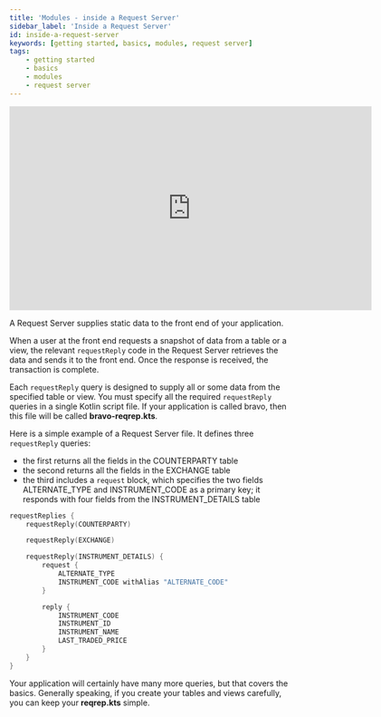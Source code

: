 ```yaml
---
title: 'Modules - inside a Request Server'
sidebar_label: 'Inside a Request Server'
id: inside-a-request-server
keywords: [getting started, basics, modules, request server]
tags:
    - getting started
    - basics
    - modules
    - request server
---
```


<iframe src="https://player.vimeo.com/video/792592165?h=18cdb5adf0&amp;badge=0&amp;autopause=0&amp;player_id=0&amp" width="640" height="360" frameborder="0" allow="autoplay; fullscreen; picture-in-picture" allowfullscreen></iframe>


A Request Server supplies static data to the front end of your application.

When a user at the front end requests a snapshot of data from a table or a view, the relevant `requestReply` code in the Request Server retrieves the data and sends it to the front end. Once the response is received, the transaction is complete.

Each `requestReply` query is designed to supply all or some data from the specified table or view. You must specify all the required `requestReply` queries in a single Kotlin script file. If your application is called bravo, then this file will be called **bravo-reqrep.kts**. 

Here is a simple example of a Request Server file. It defines three `requestReply` queries:

- the first returns all the fields in the COUNTERPARTY table
- the second returns all the fields in the EXCHANGE table
- the third includes a `request` block, which specifies the two fields ALTERNATE_TYPE and INSTRUMENT_CODE as a primary key; it responds with four fields from the INSTRUMENT_DETAILS table

```kotlin
requestReplies {
    requestReply(COUNTERPARTY)

    requestReply(EXCHANGE)

    requestReply(INSTRUMENT_DETAILS) {
        request {
            ALTERNATE_TYPE
            INSTRUMENT_CODE withAlias "ALTERNATE_CODE"
        }

        reply {
            INSTRUMENT_CODE
            INSTRUMENT_ID
            INSTRUMENT_NAME
            LAST_TRADED_PRICE
        }
    }
}
```
Your application will certainly have many more queries, but that covers the basics. Generally speaking, if you create your tables and views carefully, you can keep your **reqrep.kts** simple.



